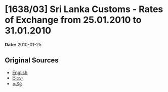 # [1638/03] Sri Lanka Customs - Rates of Exchange from 25.01.2010 to 31.01.2010

**Date:** 2010-01-25

## Original Sources

- [English](https://documents.gov.lk/view/extra-gazettes/2010/1/1638-03_E.pdf)
- [සිංහල](https://documents.gov.lk/view/extra-gazettes/2010/1/1638-03_S.pdf)
- [தமிழ்](https://documents.gov.lk/view/extra-gazettes/2010/1/1638-03_T.pdf)
